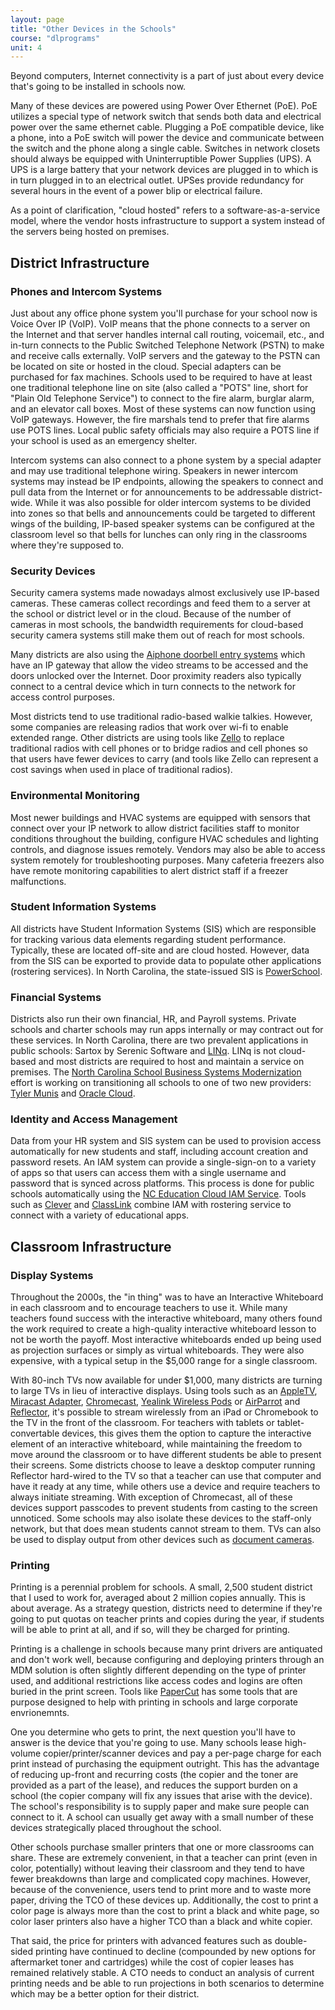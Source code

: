 ```yaml
---
layout: page
title: "Other Devices in the Schools"
course: "dlprograms"
unit: 4
---
```

Beyond computers, Internet connectivity is a part of just about every device that's going to be installed in schools now. 

Many of these devices are powered using Power Over Ethernet (PoE). PoE utilizes a special type of network switch that sends both data and electrical power over the same ethernet cable. Plugging a PoE compatible device, like a phone, into a PoE switch will power the device and communicate between the switch and the phone along a single cable. Switches in network closets should always be equipped with Uninterruptible Power Supplies (UPS). A UPS is a large battery that your network devices are plugged in to which is in turn plugged in to an electrical outlet. UPSes provide redundancy for several hours in the event of a power blip or electrical failure.

As a point of clarification, "cloud hosted" refers to a software-as-a-service model, where the vendor hosts infrastructure to support a system instead of the servers being hosted on premises. 


## District Infrastructure 

### Phones and Intercom Systems
Just about any office phone system you'll purchase for your school now is Voice Over IP (VoIP). VoIP means that the phone connects to a server on the Internet and that server handles internal call routing, voicemail, etc., and in-turn connects to the Public Switched Telephone Network (PSTN) to make and receive calls externally. VoIP servers and the gateway to the PSTN can be located on site or hosted in the cloud. Special adapters can be purchased for fax machines. Schools used to be required to have at least one traditional telephone line on site (also called a "POTS" line, short for "Plain Old Telephone Service") to connect to the fire alarm, burglar alarm, and an elevator call boxes. Most of these systems can now function using VoIP gateways. However, the fire marshals tend to prefer that fire alarms use POTS lines. Local public safety officials may also require a POTS line if your school is used as an emergency shelter. 

Intercom systems can also connect to a phone system by a special adapter and may use traditional telephone wiring. Speakers in newer intercom systems may instead be IP endpoints, allowing the speakers to connect and pull data from the Internet or for announcements to be addressable district-wide. While it was also possible for older intercom systems to be divided into zones so that bells and announcements could be targeted to different wings of the building, IP-based speaker systems can be configured at the classroom level so that bells for lunches can only ring in the classrooms where they're supposed to.

### Security Devices
Security camera systems made nowadays almost exclusively use IP-based cameras. These cameras collect recordings and feed them to a server at the school or district level or in the cloud. Because of the number of cameras in most schools, the bandwidth requirements for cloud-based security camera systems still make them out of reach for most schools.

Many districts are also using the [Aiphone doorbell entry systems][1] which have an IP gateway that allow the video streams to be accessed and the doors unlocked over the Internet. Door proximity readers also typically connect to a central device which in turn connects to the network for access control purposes. 

Most districts tend to use traditional radio-based walkie talkies. However, some companies are releasing radios that work over wi-fi to enable extended range. Other districts are using tools like [Zello][2] to replace traditional radios with cell phones or to bridge radios and cell phones so that users have fewer devices to carry (and tools like Zello can represent a cost savings when used in place of traditional radios).  

### Environmental Monitoring
Most newer buildings and HVAC systems are equipped with sensors that connect over your IP network to allow district facilities staff to monitor conditions throughout the building, configure HVAC schedules and lighting controls, and diagnose issues remotely. Vendors may also be able to access system remotely for troubleshooting purposes. Many cafeteria freezers also have remote monitoring capabilities to alert district staff if a freezer malfunctions. 

### Student Information Systems
All districts have Student Information Systems (SIS) which are responsible for tracking various data elements regarding student performance. Typically, these are located off-site and are cloud hosted. However, data from the SIS can be exported to provide data to populate other applications (rostering services). In North Carolina, the state-issued SIS is [PowerSchool][3]. 

### Financial Systems
Districts also run their own financial, HR, and Payroll systems. Private schools and charter schools may run apps internally or may contract out for these services. In North Carolina, there are two prevalent applications in public schools: Sartox by Serenic Software and [LINq][4]. LINq is not cloud-based and most districts are required to host and maintain a service on premises. The [North Carolina School Business Systems Modernization][5] effort is working on transitioning all schools to one of two new providers: [Tyler Munis][6] and [Oracle Cloud][7]. 

### Identity and Access Management
Data from your HR system and SIS system can be used to provision access automatically for new students and staff, including account creation and password resets. An IAM system can provide a single-sign-on to a variety of apps so that users can access them with a single username and password that is synced across platforms. This process is done for public schools automatically using the [NC Education Cloud IAM Service][8]. Tools such as [Clever][9] and [ClassLink][10] combine IAM with rostering service to connect with a variety of educational apps.

## Classroom Infrastructure
### Display Systems
Throughout the 2000s, the "in thing" was to have an Interactive Whiteboard in each classroom and to encourage teachers to use it. While many teachers found success with the interactive whiteboard, many others found the work required to create a high-quality interactive whiteboard lesson to not be worth the payoff. Most interactive whiteboards ended up being used as projection surfaces or simply as virtual whiteboards. They were also expensive, with a typical setup in the $5,000 range for a single classroom.

With 80-inch TVs now available for under $1,000, many districts are turning to large TVs in lieu of interactive displays. Using tools such as an [AppleTV][11], [Miracast Adapter][12], [Chromecast][13], [Yealink Wireless Pods](https://www.yealink.com/en/product-detail/roomcast) or [AirParrot][14] and [Reflector][15], it's possible to stream wirelessly from an iPad or Chromebook to the TV in the front of the classroom. For teachers with tablets or tablet-convertable devices, this gives them the option to capture the interactive element of an interactive whiteboard, while maintaining the freedom to move around the classroom or to have different students be able to present their screens. Some districts choose to leave a desktop computer running Reflector hard-wired to the TV so that a teacher can use that computer and have it ready at any time, while others use a device and require teachers to always initiate streaming. With exception of Chromecast, all of these devices support passcodes to prevent students from casting to the screen unnoticed. Some schools may also isolate these devices to the staff-only network, but that does mean students cannot stream to them. TVs can also be used to display output from other devices such as [document cameras][16]. 

### Printing
Printing is a perennial problem for schools. A small, 2,500 student district that I used to work for, averaged about 2 million copies annually. This is about average. As a strategy question, districts need to determine if they're going to put quotas on teacher prints and copies during the year, if students will be able to print at all, and if so, will they be charged for printing.

Printing is a challenge in schools because many print drivers are antiquated and don't work well, because configuring and deploying printers through an MDM solution is often slightly different depending on the type of printer used, and additional restrictions like access codes and logins are often buried in the print screen. Tools like [PaperCut](https://www.papercut.com) has some tools that are purpose designed to help with printing in schools and large corporate envrionemnts. 

One you determine who gets to print, the next question you'll have to answer is the device that you're going to use. Many schools lease high-volume copier/printer/scanner devices and pay a per-page charge for each print instead of purchasing the equipment outright. This has the advantage of reducing up-front and recurring costs (the copier and the toner are provided as a part of the lease), and reduces the support burden on a school (the copier company will fix any issues that arise with the device). The school's responsibility is to supply paper and make sure people can connect to it. A school can usually get away with a small number of these devices strategically placed throughout the school.

Other schools purchase smaller printers that one or more classrooms can share. These are extremely convenient, in that a teacher can print (even in color, potentially) without leaving their classroom and they tend to have fewer breakdowns than large and complicated copy machines. However, because of the convenience, users tend to print more and to waste more paper, driving the TCO of these devices up. Additionally, the cost to print a color page is always more than the cost to print a black and white page, so color laser printers also have a higher TCO than a black and white copier.

That said, the price for printers with advanced features such as double-sided printing have continued to decline (compounded by new options for aftermarket toner and cartridges) while the cost of copier leases has remained relatively stable. A CTO needs to conduct an analysis of current printing needs and be able to run projections in both scenarios to determine which may be a better option for their district. 

[1]:	https://www.aiphone.com/home/products/jp-series-7-touchscreen-video-intercom-with-room-to-room-communication
[2]:	https://zello.com/accessories/radio-gateways/
[3]:	https://www.powerschool.com
[4]:	https://www.linq.com
[5]:	https://www.dpi.nc.gov/districts-schools/district-operations/school-business-systems-modernization
[6]:	https://www.tylertech.com/products/munis
[7]:	https://www.oracle.com/cloud/
[8]:	https://ncedcloud.mcnc.org
[9]:	https://clever.com
[10]:	https://www.classlink.com
[11]:	https://support.apple.com/en-us/HT204289
[12]:	https://www.microsoft.com/accessories/en-us/products/adapters/wireless-display-adapter-2/p3q-00001
[13]:	https://support.google.com/chromebook/answer/3289520?hl=en
[14]:	https://www.airsquirrels.com/airparrot/
[15]:	https://www.airsquirrels.com/reflector
[16]:	https://www.ipevo.com/prods/VZ-R_HDMI_8MP_Camera